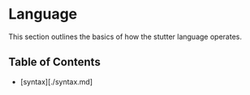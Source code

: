 # Language

This section outlines the basics of how the stutter language operates.


## Table of Contents
- [syntax][./syntax.md]
